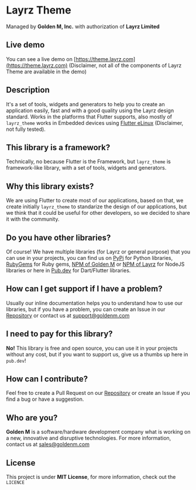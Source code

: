 # Layrz Theme

Managed by <b>Golden M, Inc.</b> with authorization of <b>Layrz Limited</b>

## Live demo

You can see a live demo on [https://theme.layrz.com](https://theme.layrz.com) (Disclaimer, not all of the components of Layrz Theme are available in the demo)

## Description
It's a set of tools, widgets and generators to help you to create an application easily, fast and with a good quality using the Layrz design standard. Works in the platforms that Flutter supports, also mostly of `layrz_theme` works in Embedded devices using [Flutter eLinux](https://github.com/sony/flutter-elinux) (Disclaimer, not fully tested).

## This library is a framework?
Technically, no because Flutter is the Framework, but `layrz_theme` is framework-like library, with a set of tools, widgets and generators.

## Why this library exists?
We are using Flutter to create most of our applications, based on that, we create initially `layrz_theme` to standarize the design of our applications, but we think that it could be useful for other developers, so we decided to share it with the community.

## Do you have other libraries?
Of course! We have multiple libraries (for Layrz or general purpose) that you can use in your projects, you can find us on [PyPi](https://pypi.org/user/goldenm/) for Python libraries, [RubyGems](https://rubygems.org/profiles/goldenm) for Ruby gems, [NPM of Golden M](https://www.npmjs.com/~goldenm) or [NPM of Layrz](https://www.npmjs.com/~layrz-software) for NodeJS libraries or here in [Pub.dev](https://pub.dev/publishers/goldenm.com/packages) for Dart/Flutter libraries.

## How can I get support if I have a problem?
Usually our inline documentation helps you to understand how to use our libraries, but if you have a problem, you can create an Issue in our [Repository](https://github.com/goldenm-software/layrz_theme) or contact us at [support@goldenm.com](mailto:support@goldenm.com)

## I need to pay for this library?
<b>No!</b> This library is free and open source, you can use it in your projects without any cost, but if you want to support us, give us a thumbs up here in `pub.dev`!

## How can I contribute?
Feel free to create a Pull Request on our [Repository](https://github.com/goldenm-software/layrz_theme) or create an Issue if you find a bug or have a suggestion.

## Who are you?
<b>Golden M</b> is a software/hardware development company what is working on a new, innovative and disruptive technologies. For more information, contact us at [sales@goldenm.com](mailto:sales@goldenm.com)

## License
This project is under <b>MIT License</b>, for more information, check out the `LICENCE`
